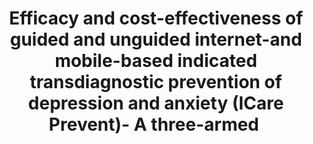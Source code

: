 --- 
abstract: '' 
authors: 
 - KK Weisel
 -  AC Zarski
 -  T Berger
 -  T Krieger
 -  MP Schaub
 -  CT Moser
 -  ...
doi: '' 
featured: false 
publication: '*Internet interventions*, 58' 
publication_short: '' 
publishDate: '2019-01-01' 
title: 'Efficacy and cost-effectiveness of guided and unguided internet-and mobile-based indicated transdiagnostic prevention of depression and anxiety (ICare Prevent)- A three-armed ' 
url_code: '' 
url_dataset: '' 
url_pdf: '' 
url_poster: '' 
url_project: '' 
url_slides: '' 
url_source: '' 
url_video: '' 
---